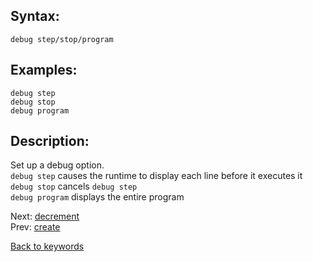 ## Syntax:
`debug step/stop/program`
## Examples:
`debug step`  
`debug stop`  
`debug program`
## Description:
Set up a debug option.  
`debug step` causes the runtime to display each line before it executes it  
`debug stop` cancels `debug step`  
`debug program` displays the entire program

Next: [decrement](decrement.md)  
Prev: [create](create.md)

[Back to keywords](../keywords.md)
